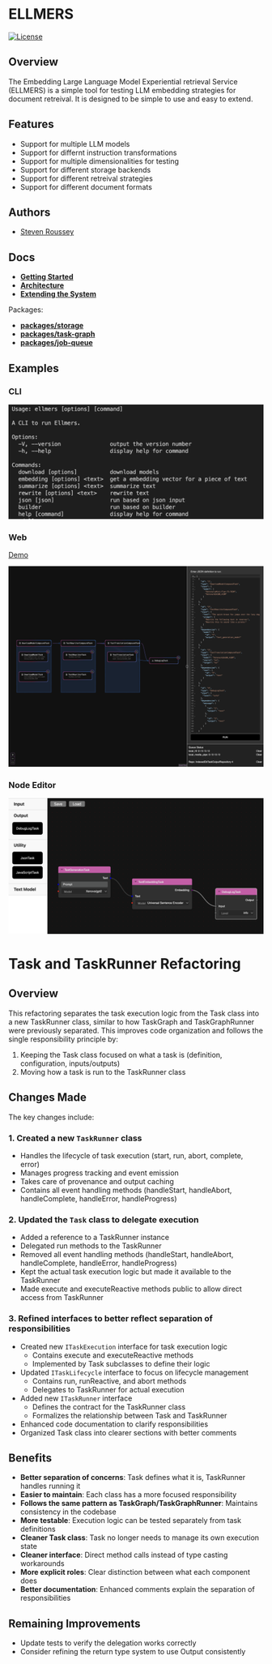 # ELLMERS

[![License](https://img.shields.io/badge/license-Apache2-blue.svg)](https://github.com/sroussey/ellmers/blob/main/LICENSE)

## Overview

The Embedding Large Language Model Experiential retrieval Service (ELLMERS) is a simple tool for testing LLM embedding strategies for document retreival. It is designed to be simple to use and easy to extend.

## Features

- Support for multiple LLM models
- Support for differnt instruction transformations
- Support for multiple dimensionalities for testing
- Support for different storage backends
- Support for different retreival strategies
- Support for different document formats

## Authors

- [Steven Roussey](https://stevenroussey.com)

## Docs

- **[Getting Started](docs/developers/01_getting_started.md)**
- **[Architecture](docs/developers/02_architecture.md)**
- **[Extending the System](docs/developers/03_extending.md)**

Packages:

- **[packages/storage](packages/storage/README.md)**
- **[packages/task-graph](packages/task-graph/README.md)**
- **[packages/job-queue](packages/job-queue/README.md)**

## Examples

### CLI

![CLI](docs/developers/img/cli.png)

### Web

[Demo](https://ellmers-web.netlify.app/)

![Web](docs/developers/img/web.png)

### Node Editor

![Node Editor](docs/developers/img/ngraph.png)

# Task and TaskRunner Refactoring

## Overview

This refactoring separates the task execution logic from the Task class into a new TaskRunner class, similar to how TaskGraph and TaskGraphRunner were previously separated. This improves code organization and follows the single responsibility principle by:

1. Keeping the Task class focused on what a task is (definition, configuration, inputs/outputs)
2. Moving how a task is run to the TaskRunner class

## Changes Made

The key changes include:

### 1. Created a new `TaskRunner` class

- Handles the lifecycle of task execution (start, run, abort, complete, error)
- Manages progress tracking and event emission
- Takes care of provenance and output caching
- Contains all event handling methods (handleStart, handleAbort, handleComplete, handleError, handleProgress)

### 2. Updated the `Task` class to delegate execution

- Added a reference to a TaskRunner instance
- Delegated run methods to the TaskRunner
- Removed all event handling methods (handleStart, handleAbort, handleComplete, handleError, handleProgress)
- Kept the actual task execution logic but made it available to the TaskRunner
- Made execute and executeReactive methods public to allow direct access from TaskRunner

### 3. Refined interfaces to better reflect separation of responsibilities

- Created new `ITaskExecution` interface for task execution logic
  - Contains execute and executeReactive methods
  - Implemented by Task subclasses to define their logic
- Updated `ITaskLifecycle` interface to focus on lifecycle management
  - Contains run, runReactive, and abort methods
  - Delegates to TaskRunner for actual execution
- Added new `ITaskRunner` interface
  - Defines the contract for the TaskRunner class
  - Formalizes the relationship between Task and TaskRunner
- Enhanced code documentation to clarify responsibilities
- Organized Task class into clearer sections with better comments

## Benefits

- **Better separation of concerns**: Task defines what it is, TaskRunner handles running it
- **Easier to maintain**: Each class has a more focused responsibility
- **Follows the same pattern as TaskGraph/TaskGraphRunner**: Maintains consistency in the codebase
- **More testable**: Execution logic can be tested separately from task definitions
- **Cleaner Task class**: Task no longer needs to manage its own execution state
- **Cleaner interface**: Direct method calls instead of type casting workarounds
- **More explicit roles**: Clear distinction between what each component does
- **Better documentation**: Enhanced comments explain the separation of responsibilities

## Remaining Improvements

- Update tests to verify the delegation works correctly
- Consider refining the return type system to use Output consistently
